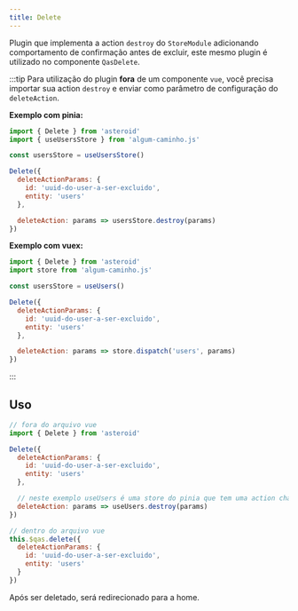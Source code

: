 ```yaml
---
title: Delete
---
```


Plugin que implementa a action `destroy` do `StoreModule` adicionando comportamento de confirmação antes de excluir, este mesmo plugin é utilizado no componente `QasDelete`.

<doc-api file="delete/Delete" type="plugins" name="Delete" />

:::tip
Para utilização do plugin **fora** de um componente `vue`, você precisa importar sua action `destroy` e enviar como parâmetro de configuração do `deleteAction`.

**Exemplo com pinia:**
```js
import { Delete } from 'asteroid'
import { useUsersStore } from 'algum-caminho.js'

const usersStore = useUsersStore()

Delete({
  deleteActionParams: {
    id: 'uuid-do-user-a-ser-excluido',
    entity: 'users'
  },

  deleteAction: params => usersStore.destroy(params)
})
```

**Exemplo com vuex:**
```js
import { Delete } from 'asteroid'
import store from 'algum-caminho.js'

const usersStore = useUsers()

Delete({
  deleteActionParams: {
    id: 'uuid-do-user-a-ser-excluido',
    entity: 'users'
  },

  deleteAction: params => store.dispatch('users', params)
})
```
:::

## Uso
```js
// fora do arquivo vue
import { Delete } from 'asteroid'

Delete({
  deleteActionParams: {
    id: 'uuid-do-user-a-ser-excluido',
    entity: 'users'
  },

  // neste exemplo useUsers é uma store do pinia que tem uma action chamada "destroy".
  deleteAction: params => useUsers.destroy(params)
})

// dentro do arquivo vue
this.$qas.delete({
  deleteActionParams: {
    id: 'uuid-do-user-a-ser-excluido',
    entity: 'users'
  }
})
```

<doc-example file="Delete/Basic" title="Básico" />

Após ser deletado, será redirecionado para a home.
<doc-example file="Delete/DeleteWithRedirectRoute" title="Utilizando o redirect-route" />